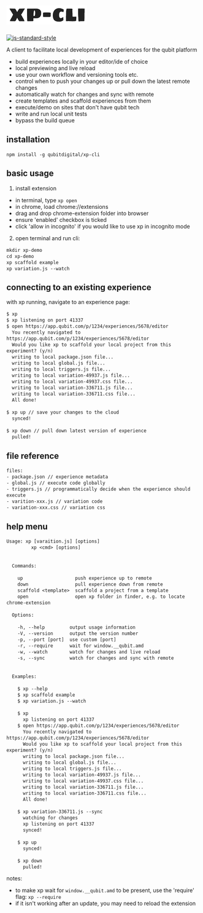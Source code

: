 # ![xp-logo](./logo.png)

[![js-standard-style](https://img.shields.io/badge/code%20style-standard-brightgreen.svg)](http://standardjs.com/)

A client to facilitate local development of experiences for the qubit platform

- build experiences locally in your editor/ide of choice
- local previewing and live reload
- use your own workflow and versioning tools etc.
- control when to push your changes up or pull down the latest remote changes
- automatically watch for changes and sync with remote
- create templates and scaffold experiences from them
- execute/demo on sites that don't have qubit tech
- write and run local unit tests
- bypass the build queue

## installation
```
npm install -g qubitdigital/xp-cli
```

## basic usage

1. install extension
  - in terminal, type ``` xp open ```
  - in chrome, load chrome://extensions
  - drag and drop chrome-extension folder into browser
  - ensure 'enabled' checkbox is ticked
  - click 'allow in incognito' if you would like to use xp in incognito mode
2. open terminal and run cli:
```
mkdir xp-demo
cd xp-demo
xp scaffold example
xp variation.js --watch
```

## connecting to an existing experience
with xp running, navigate to an experience page:
```
$ xp
$ xp listening on port 41337
$ open https://app.qubit.com/p/1234/experiences/5678/editor
  You recently navigated to https://app.qubit.com/p/1234/experiences/5678/editor
  Would you like xp to scaffold your local project from this experiment? (y/n)
  writing to local package.json file...
  writing to local global.js file...
  writing to local triggers.js file...
  writing to local variation-49937.js file...
  writing to local variation-49937.css file...
  writing to local variation-336711.js file...
  writing to local variation-336711.css file...
  All done!

$ xp up // save your changes to the cloud
  synced!

$ xp down // pull down latest version of experience
  pulled!
```

## file reference
```
files:
- package.json // experience metadata
- global.js // execute code globally
- triggers.js // programmatically decide when the experience should execute
- varition-xxx.js // variation code
- variation-xxx.css // variation css
```

## help menu
```
Usage: xp [varaition.js] [options]
         xp <cmd> [options]


  Commands:

    up                   push experience up to remote
    down                 pull experience down from remote
    scaffold <template>  scaffold a project from a template
    open                 open xp folder in finder, e.g. to locate chrome-extension

  Options:

    -h, --help         output usage information
    -V, --version      output the version number
    -p, --port [port]  use custom [port]
    -r, --require      wait for window.__qubit.amd
    -w, --watch        watch for changes and live reload
    -s, --sync         watch for changes and sync with remote


  Examples:

    $ xp --help
    $ xp scaffold example
    $ xp variation.js --watch

    $ xp
      xp listening on port 41337
    $ open https://app.qubit.com/p/1234/experiences/5678/editor
      You recently navigated to https://app.qubit.com/p/1234/experiences/5678/editor
      Would you like xp to scaffold your local project from this experiment? (y/n)
      writing to local package.json file...
      writing to local global.js file...
      writing to local triggers.js file...
      writing to local variation-49937.js file...
      writing to local variation-49937.css file...
      writing to local variation-336711.js file...
      writing to local variation-336711.css file...
      All done!

    $ xp variation-336711.js --sync
      watching for changes
      xp listening on port 41337
      synced!

    $ xp up
      synced!

    $ xp down
      pulled!
```

notes:
- to make xp wait for ``` window.__qubit.amd ``` to be present, use the 'require' flag: ``` xp --require ```
- if it isn't working after an update, you may need to reload the extension
